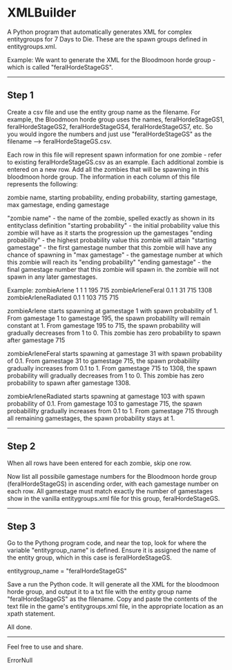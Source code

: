 # XMLBuilder
A Python program that automatically generates XML for complex entitygroups for 7 Days to Die. These are the spawn groups defined in entitygroups.xml.

Example: We want to generate the XML for the Bloodmoon horde group - which is called "feralHordeStageGS".

--------
 Step 1
--------

Create a csv file and use the entity group name as the filename. For example, the Bloodmoon horde group uses the names, feralHordeStageGS1, feralHordeStageGS2, feralHordeStageGS4, feralHordeStageGS7, etc. So you would ingore the numbers and just use "feralHordeStageGS" as the filename --> feralHordeStageGS.csv.

Each row in this file will represent spawn information for one zombie - refer to existing feralHordeStageGS.csv as an example. Each additional zombie is entered on a new row. Add all the zombies that will be spawning in this bloodmoon horde group. The information in each column of this file represents the following:

zombie name, starting probability, ending probability, starting gamestage, max gamestage, ending gamestage

"zombie name" - the name of the zombie, spelled exactly as shown in its entityclass definition
"starting probability" - the initial probability value this zombie will have as it starts the progression up the gamestages
"ending probability" - the highest probability value this zombie will attain
"starting gamestage" - the first gamestage number that this zombie will have any chance of spawning in
"max gamestage" - the gamestage number at which this zombie will reach its "ending probability"
"ending gamestage" - the final gamestage number that this zombie will spawn in. the zombie will not spawn in any later gamestages.

Example:
zombieArlene	        1	    1	  1	    195	  715
zombieArleneFeral	    0.1	  1	  31	  715	  1308
zombieArleneRadiated	0.1	  1	  103	  715	  715

zombieArlene starts spawning at gamestage 1 with spawn probability of 1. 
From gamestage 1 to gamestage 195, the spawn probabililty will remain constant at 1.
From gamestage 195 to 715, the spawn probability will gradually decreases from 1 to 0.
This zombie has zero probability to spawn after gamestage 715

zombieArleneFeral starts spawning at gamestage 31 with spawn probability of 0.1. 
From gamestage 31 to gamestage 715, the spawn probabililty gradually increases from 0.1 to 1.
From gamestage 715 to 1308, the spawn probability will gradually decreases from 1 to 0.
This zombie has zero probability to spawn after gamestage 1308.

zombieArleneRadiated starts spawning at gamestage 103 with spawn probability of 0.1. 
From gamestage 103 to gamestage 715, the spawn probabililty gradually increases from 0.1 to 1.
From gamestage 715 through all remaining gamestages, the spawn probability stays at 1.

--------
 Step 2
--------

When all rows have been entered for each zombie, skip one row.

Now list all possibile gamestage numbers for the Bloodmoon horde group (feralHordeStageGS) in ascending order, with each gamestage number on each row. All gamestage must match exactly the number of gamestages show in the vanilla entitygroups.xml file for this group, feralHordeStageGS.

--------
 Step 3
--------

Go to the Pythong program code, and near the top, look for where the variable "entitygroup_name" is defined. Ensure it is assigned the name of the entity group, which in this case is feralHordeStageGS.

entitygroup_name = "feralHordeStageGS"

Save a run the Python code. It will generate all the XML for the bloodmoon horde group, and output it to a txt file with the entity group name "feralHordeStageGS" as the filename. Copy and paste the contents of the text file in the game's entitygroups.xml file, in the appropriate location as an xpath <append> statement.
  
All done.

-----
Feel free to use and share.

ErrorNull
